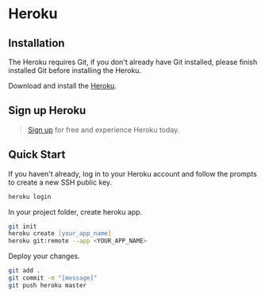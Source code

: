 # Heroku

## Installation

The Heroku requires Git, if you don't already have Git installed, please finish installed Git before installing the Heroku.

Download and install the [Heroku](https://devcenter.heroku.com/articles/heroku-cli).

## Sign up Heroku

> [Sign up](https://signup.heroku.com/dc) for free and experience Heroku today.

## Quick Start

If you haven't already, log in to your Heroku account and follow the prompts to create a new SSH public key.

```zsh
heroku login
```

In your project folder, create heroku app.

```zsh
git init
heroku create [your_app_name]
heroku git:remote --app <YOUR_APP_NAME>
```

Deploy your changes.

```zsh
git add .
git commit -m "[message]"
git push heroku master
```
